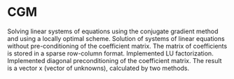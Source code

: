 # CGM
Solving linear systems of equations using the conjugate gradient method and using a locally optimal scheme.
Solution of systems of linear equations without pre-conditioning of the coefficient matrix.
The matrix of coefficients is stored in a sparse row-column format.
Implemented LU factorization.
Implemented diagonal preconditioning of the coefficient matrix.
The result is a vector x (vector of unknowns), calculated by two methods.